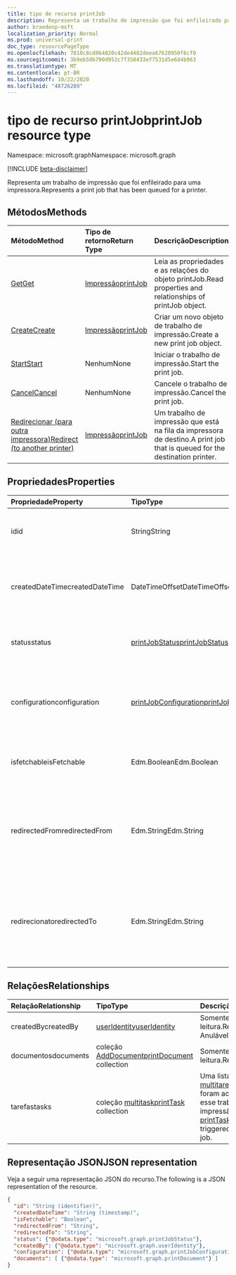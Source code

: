 ```yaml
---
title: tipo de recurso printJob
description: Representa um trabalho de impressão que foi enfileirado para uma impressora.
author: braedenp-msft
localization_priority: Normal
ms.prod: universal-print
doc_type: resourcePageType
ms.openlocfilehash: 7810c8cd864020c42de4482deea67620950f6cf0
ms.sourcegitcommit: 3b9eb50b790d952c7f350433ef7531d5e6d4b963
ms.translationtype: MT
ms.contentlocale: pt-BR
ms.lasthandoff: 10/22/2020
ms.locfileid: "48726289"
---
```

# <a name="printjob-resource-type"></a><span data-ttu-id="589c5-103">tipo de recurso printJob</span><span class="sxs-lookup"><span data-stu-id="589c5-103">printJob resource type</span></span>

<span data-ttu-id="589c5-104">Namespace: microsoft.graph</span><span class="sxs-lookup"><span data-stu-id="589c5-104">Namespace: microsoft.graph</span></span>

[!INCLUDE [beta-disclaimer](../../includes/beta-disclaimer.md)]

<span data-ttu-id="589c5-105">Representa um trabalho de impressão que foi enfileirado para uma impressora.</span><span class="sxs-lookup"><span data-stu-id="589c5-105">Represents a print job that has been queued for a printer.</span></span>

## <a name="methods"></a><span data-ttu-id="589c5-106">Métodos</span><span class="sxs-lookup"><span data-stu-id="589c5-106">Methods</span></span>

| <span data-ttu-id="589c5-107">Método</span><span class="sxs-lookup"><span data-stu-id="589c5-107">Method</span></span>       | <span data-ttu-id="589c5-108">Tipo de retorno</span><span class="sxs-lookup"><span data-stu-id="589c5-108">Return Type</span></span> | <span data-ttu-id="589c5-109">Descrição</span><span class="sxs-lookup"><span data-stu-id="589c5-109">Description</span></span> |
|:-------------|:------------|:------------|
| [<span data-ttu-id="589c5-110">Get</span><span class="sxs-lookup"><span data-stu-id="589c5-110">Get</span></span>](../api/printjob-get.md) | [<span data-ttu-id="589c5-111">Impressão</span><span class="sxs-lookup"><span data-stu-id="589c5-111">printJob</span></span>](printjob.md) | <span data-ttu-id="589c5-112">Leia as propriedades e as relações do objeto printJob.</span><span class="sxs-lookup"><span data-stu-id="589c5-112">Read properties and relationships of printJob object.</span></span> |
| [<span data-ttu-id="589c5-113">Create</span><span class="sxs-lookup"><span data-stu-id="589c5-113">Create</span></span>](../api/printer-post-jobs.md) | [<span data-ttu-id="589c5-114">Impressão</span><span class="sxs-lookup"><span data-stu-id="589c5-114">printJob</span></span>](printjob.md) | <span data-ttu-id="589c5-115">Criar um novo objeto de trabalho de impressão.</span><span class="sxs-lookup"><span data-stu-id="589c5-115">Create a new print job object.</span></span> |
| [<span data-ttu-id="589c5-116">Start</span><span class="sxs-lookup"><span data-stu-id="589c5-116">Start</span></span>](../api/printjob-start.md)|<span data-ttu-id="589c5-117">Nenhum</span><span class="sxs-lookup"><span data-stu-id="589c5-117">None</span></span>|<span data-ttu-id="589c5-118">Iniciar o trabalho de impressão.</span><span class="sxs-lookup"><span data-stu-id="589c5-118">Start the print job.</span></span>|
| [<span data-ttu-id="589c5-119">Cancel</span><span class="sxs-lookup"><span data-stu-id="589c5-119">Cancel</span></span>](../api/printjob-cancel.md)|<span data-ttu-id="589c5-120">Nenhum</span><span class="sxs-lookup"><span data-stu-id="589c5-120">None</span></span>|<span data-ttu-id="589c5-121">Cancele o trabalho de impressão.</span><span class="sxs-lookup"><span data-stu-id="589c5-121">Cancel the print job.</span></span>|
| [<span data-ttu-id="589c5-122">Redirecionar (para outra impressora)</span><span class="sxs-lookup"><span data-stu-id="589c5-122">Redirect (to another printer)</span></span>](../api/printjob-redirect.md) | [<span data-ttu-id="589c5-123">Impressão</span><span class="sxs-lookup"><span data-stu-id="589c5-123">printJob</span></span>](printjob.md) | <span data-ttu-id="589c5-124">Um trabalho de impressão que está na fila da impressora de destino.</span><span class="sxs-lookup"><span data-stu-id="589c5-124">A print job that is queued for the destination printer.</span></span> |

## <a name="properties"></a><span data-ttu-id="589c5-125">Propriedades</span><span class="sxs-lookup"><span data-stu-id="589c5-125">Properties</span></span>
| <span data-ttu-id="589c5-126">Propriedade</span><span class="sxs-lookup"><span data-stu-id="589c5-126">Property</span></span>     | <span data-ttu-id="589c5-127">Tipo</span><span class="sxs-lookup"><span data-stu-id="589c5-127">Type</span></span>        | <span data-ttu-id="589c5-128">Descrição</span><span class="sxs-lookup"><span data-stu-id="589c5-128">Description</span></span> |
|:-------------|:------------|:------------|
|<span data-ttu-id="589c5-129">id</span><span class="sxs-lookup"><span data-stu-id="589c5-129">id</span></span>|<span data-ttu-id="589c5-130">String</span><span class="sxs-lookup"><span data-stu-id="589c5-130">String</span></span>|<span data-ttu-id="589c5-131">O GUID da impressora.</span><span class="sxs-lookup"><span data-stu-id="589c5-131">The printer's GUID.</span></span> <span data-ttu-id="589c5-132">Somente leitura.</span><span class="sxs-lookup"><span data-stu-id="589c5-132">Read-only.</span></span>|
|<span data-ttu-id="589c5-133">createdDateTime</span><span class="sxs-lookup"><span data-stu-id="589c5-133">createdDateTime</span></span>|<span data-ttu-id="589c5-134">DateTimeOffset</span><span class="sxs-lookup"><span data-stu-id="589c5-134">DateTimeOffset</span></span>|<span data-ttu-id="589c5-135">O DateTimeOffset quando o trabalho foi criado.</span><span class="sxs-lookup"><span data-stu-id="589c5-135">The DateTimeOffset when the job was created.</span></span> <span data-ttu-id="589c5-136">Somente leitura.</span><span class="sxs-lookup"><span data-stu-id="589c5-136">Read-only.</span></span>|
|<span data-ttu-id="589c5-137">status</span><span class="sxs-lookup"><span data-stu-id="589c5-137">status</span></span>|[<span data-ttu-id="589c5-138">printJobStatus</span><span class="sxs-lookup"><span data-stu-id="589c5-138">printJobStatus</span></span>](printjobstatus.md)|<span data-ttu-id="589c5-139">O status do trabalho de impressão.</span><span class="sxs-lookup"><span data-stu-id="589c5-139">The status of the print job.</span></span> <span data-ttu-id="589c5-140">Somente leitura.</span><span class="sxs-lookup"><span data-stu-id="589c5-140">Read-only.</span></span>|
|<span data-ttu-id="589c5-141">configuration</span><span class="sxs-lookup"><span data-stu-id="589c5-141">configuration</span></span>|[<span data-ttu-id="589c5-142">printJobConfiguration</span><span class="sxs-lookup"><span data-stu-id="589c5-142">printJobConfiguration</span></span>](printJobConfiguration.md)|<span data-ttu-id="589c5-143">Um grupo de configurações que uma impressora deve usar para imprimir um trabalho.</span><span class="sxs-lookup"><span data-stu-id="589c5-143">A group of settings that a printer should use to print a job.</span></span>|
|<span data-ttu-id="589c5-144">isfetchable</span><span class="sxs-lookup"><span data-stu-id="589c5-144">isFetchable</span></span>|<span data-ttu-id="589c5-145">Edm.Boolean</span><span class="sxs-lookup"><span data-stu-id="589c5-145">Edm.Boolean</span></span>|<span data-ttu-id="589c5-146">Se true, o documento pode ser obtido pela impressora.</span><span class="sxs-lookup"><span data-stu-id="589c5-146">If true, document can be fetched by printer.</span></span>|
|<span data-ttu-id="589c5-147">redirectedFrom</span><span class="sxs-lookup"><span data-stu-id="589c5-147">redirectedFrom</span></span>|<span data-ttu-id="589c5-148">Edm.String</span><span class="sxs-lookup"><span data-stu-id="589c5-148">Edm.String</span></span>|<span data-ttu-id="589c5-149">Contém a URL do trabalho de origem, se o trabalho foi Redirecionado de outra impressora.</span><span class="sxs-lookup"><span data-stu-id="589c5-149">Contains the source job URL, if the job has been redirected from another printer.</span></span>|
|<span data-ttu-id="589c5-150">redirecionato</span><span class="sxs-lookup"><span data-stu-id="589c5-150">redirectedTo</span></span>|<span data-ttu-id="589c5-151">Edm.String</span><span class="sxs-lookup"><span data-stu-id="589c5-151">Edm.String</span></span>|<span data-ttu-id="589c5-152">Contém a URL do trabalho de destino, se o trabalho foi redirecionado para outra impressora.</span><span class="sxs-lookup"><span data-stu-id="589c5-152">Contains the destination job URL, if the job has been redirected to another printer.</span></span>|

## <a name="relationships"></a><span data-ttu-id="589c5-153">Relações</span><span class="sxs-lookup"><span data-stu-id="589c5-153">Relationships</span></span>
| <span data-ttu-id="589c5-154">Relação</span><span class="sxs-lookup"><span data-stu-id="589c5-154">Relationship</span></span> | <span data-ttu-id="589c5-155">Tipo</span><span class="sxs-lookup"><span data-stu-id="589c5-155">Type</span></span>        | <span data-ttu-id="589c5-156">Descrição</span><span class="sxs-lookup"><span data-stu-id="589c5-156">Description</span></span> |
|:-------------|:------------|:------------|
|<span data-ttu-id="589c5-157">createdBy</span><span class="sxs-lookup"><span data-stu-id="589c5-157">createdBy</span></span>|[<span data-ttu-id="589c5-158">userIdentity</span><span class="sxs-lookup"><span data-stu-id="589c5-158">userIdentity</span></span>](useridentity.md)| <span data-ttu-id="589c5-159">Somente leitura.</span><span class="sxs-lookup"><span data-stu-id="589c5-159">Read-only.</span></span> <span data-ttu-id="589c5-160">Anulável.</span><span class="sxs-lookup"><span data-stu-id="589c5-160">Nullable.</span></span>|
|<span data-ttu-id="589c5-161">documentos</span><span class="sxs-lookup"><span data-stu-id="589c5-161">documents</span></span>|<span data-ttu-id="589c5-162">coleção [AddDocument](printdocument.md)</span><span class="sxs-lookup"><span data-stu-id="589c5-162">[printDocument](printdocument.md) collection</span></span>| <span data-ttu-id="589c5-163">Somente leitura.</span><span class="sxs-lookup"><span data-stu-id="589c5-163">Read-only.</span></span>|
|<span data-ttu-id="589c5-164">tarefas</span><span class="sxs-lookup"><span data-stu-id="589c5-164">tasks</span></span>|<span data-ttu-id="589c5-165">coleção [multitask](printtask.md)</span><span class="sxs-lookup"><span data-stu-id="589c5-165">[printTask](printtask.md) collection</span></span>|<span data-ttu-id="589c5-166">Uma lista de [multitarefas](printtask.md) que foram acionadas por esse trabalho de impressão.</span><span class="sxs-lookup"><span data-stu-id="589c5-166">A list of [printTasks](printtask.md) that were triggered by this print job.</span></span>|

## <a name="json-representation"></a><span data-ttu-id="589c5-167">Representação JSON</span><span class="sxs-lookup"><span data-stu-id="589c5-167">JSON representation</span></span>

<span data-ttu-id="589c5-168">Veja a seguir uma representação JSON do recurso.</span><span class="sxs-lookup"><span data-stu-id="589c5-168">The following is a JSON representation of the resource.</span></span>

<!-- {
  "blockType": "resource",
  "optionalProperties": [

  ],
  "@odata.type": "microsoft.graph.printJob",
  "keyProperty": "id",
  "baseType":"microsoft.graph.entity"
}-->

```json
{
  "id": "String (identifier)",
  "createdDateTime": "String (timestamp)",
  "isFetchable": "Boolean",
  "redirectedFrom": "String",
  "redirectedTo": "String",
  "status": {"@odata.type": "microsoft.graph.printJobStatus"},
  "createdBy": {"@odata.type": "microsoft.graph.userIdentity"},
  "configuration": {"@odata.type": "microsoft.graph.printJobConfiguration"},
  "documents": [ {"@odata.type": "microsoft.graph.printDocument"} ]
}

```

<!-- uuid: 8fcb5dbc-d5aa-4681-8e31-b001d5168d79
2015-10-25 14:57:30 UTC -->
<!-- {
  "type": "#page.annotation",
  "description": "printJob resource",
  "keywords": "",
  "section": "documentation",
  "tocPath": ""
}-->

